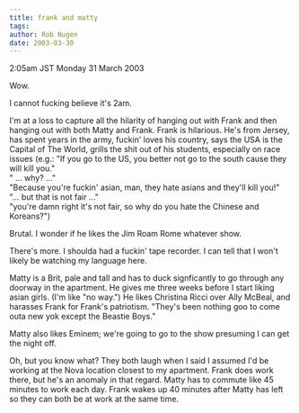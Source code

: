 ```yaml
---
title: frank and matty
tags: 
author: Rob Nugen
date: 2003-03-30
---
```


<p class=date>2:05am JST Monday 31 March 2003</p>

<p>Wow.</p>

<p>I cannot fucking believe it's 2am.</p>

<p>I'm at a loss to capture all the hilarity of hanging out with Frank
and then hanging out with both Matty and Frank.  Frank is hilarious.
He's from Jersey, has spent years in the army, fuckin' loves his
country, says the USA is the Capital of The World, grills the shit out
of his students, especially on race issues (e.g.: "If you go to the
US, you better not go to the south cause they will kill you."
<br>" ... why? ..."
<br>"Because you're fuckin' asian, man, they hate asians
and they'll kill you!"
<br>"... but that is not fair ..."
<br>"you're damn right it's not fair, so why do you hate the Chinese
and Koreans?")</p>

<p>Brutal.  I wonder if he likes the Jim Roam Rome whatever show.</p>

<p>There's more.  I shoulda had a fuckin' tape recorder.  I can tell
that I won't likely be watching my language here.</p>

<p>Matty is a Brit, pale and tall and has to duck signficantly to go
through any doorway in the apartment.  He gives me three weeks before
I start liking asian girls.  (I'm like "no way.")  He likes Christina
Ricci over Ally McBeal, and harasses Frank for Frank's patriotism.
"They's been nothing goo to come outa new yok except the Beastie
Boys."</p>

<p>Matty also likes Eminem; we're going to go to the show presuming I
can get the night off.</p>

<p>Oh, but you know what?  They both laugh when I said I assumed I'd
be working at the Nova location closest to my apartment.  Frank does
work there, but he's an anomaly in that regard.  Matty has to commute
like 45 minutes to work each day.  Frank wakes up 40 minutes after
Matty has left so they can both be at work at the same time.</p>

